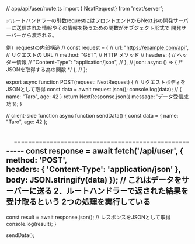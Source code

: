 // app/api/user/route.ts
import { NextRequest} from 'next/server';

✅ルートハンドラーの引数requestにはフロントエンドからNext.jsの開発サーバーに送信された情報やその情報を扱うための関数がオブジェクト形式で
開発サーバーから渡される。


例）requestの内部構造
// const request = {
//   url: "https://example.com/api",   // リクエストの URL
//   method: "GET",                     // HTTP メソッド
//   headers: {                         // ヘッダー情報
//     "Content-Type": "application/json",
//   },
//   json: async () => { /* JSONを取得する為の関数 */ },
// };



export async function POST(request: NextRequest) {
  // リクエストボディをJSONとして取得
  const data = await request.json(); 
  console.log(data); // { name: "Taro", age: 42 }
  return NextResponse.json({ message: 'データ受信成功'});
}



// client-side function
async function sendData() {
  const data = { name: "Taro", age: 42 };

　------------------------------------------------------
  const response = await fetch('/api/user', {  
    method: 'POST',                           
    headers: {
      'Content-Type': 'application/json'
    },
    body: JSON.stringify(data)
  });
  // これはデータをサーバーに送る 2．ルートハンドラーで返された結果を受け取るという 2つの処理を実行している
  -------------------------------------------------------

  const result = await response.json(); // レスポンスをJSONとして取得
  console.log(result);
}

sendData();
